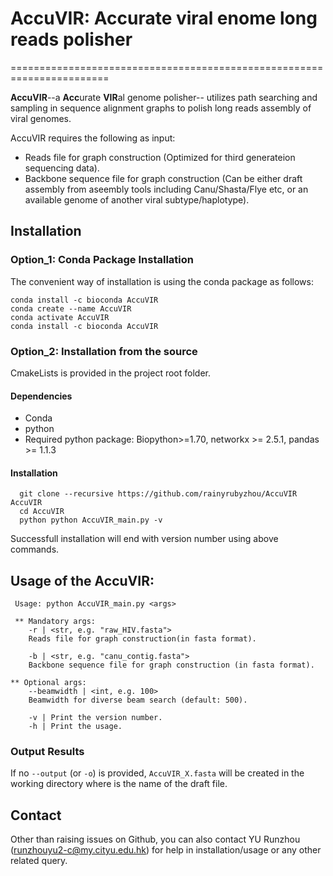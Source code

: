 # AccuVIR: Accurate viral enome long reads polisher
=======================================================================

**AccuVIR**--a **Acc**urate **VIR**al genome polisher-- utilizes path searching and sampling in sequence alignment graphs to polish long reads assembly of viral genomes. 

AccuVIR requires the following as input:
+ Reads file for graph construction (Optimized for third generateion sequencing data).
+ Backbone sequence file for graph construction (Can be either draft assembly from aseembly tools including Canu/Shasta/Flye  etc, or an available genome of another viral subtype/haplotype).
 
## Installation

### Option_1: Conda Package Installation
The convenient way of installation is using the conda package as follows:
```console
conda install -c bioconda AccuVIR
conda create --name AccuVIR
conda activate AccuVIR 
conda install -c bioconda AccuVIR
```

### Option_2: Installation from the source
CmakeLists is provided in the project root folder. 

#### Dependencies
- Conda
- python
- Required python package: Biopython>=1.70, networkx >= 2.5.1, pandas >= 1.1.3

#### Installation
```console
  git clone --recursive https://github.com/rainyrubyzhou/AccuVIR AccuVIR
  cd AccuVIR
  python python AccuVIR_main.py -v 
```
Successfull installation will  end with version number using above commands.


## Usage of the AccuVIR: 
```console
 Usage: python AccuVIR_main.py <args>

 ** Mandatory args: 
	-r | <str, e.g. "raw_HIV.fasta">
	Reads file for graph construction(in fasta format). 

	-b | <str, e.g. "canu_contig.fasta">
	Backbone sequence file for graph construction (in fasta format). 

** Optional args:
	--beamwidth | <int, e.g. 100>
	Beamwidth for diverse beam search (default: 500).

	-v | Print the version number.
 	-h | Print the usage. 
```

### Output Results
If no `--output` (or `-o`) is provided, `AccuVIR_X.fasta` will be created in the working directory where <X> is the name of the draft file. 

## Contact
Other than raising issues on Github, you can also contact YU Runzhou (runzhouyu2-c@my.cityu.edu.hk) for help in installation/usage or any other related query.




